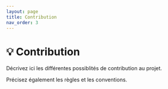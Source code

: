 ```yaml
---
layout: page
title: Contribution
nav_order: 3
---
```


# 💡 Contribution

Décrivez ici les différentes possiblités de contribution au projet.

Précisez également les règles et les conventions.
